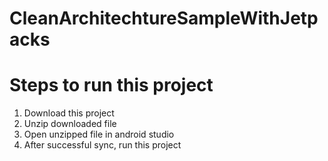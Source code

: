 # CleanArchitechtureSampleWithJetpacks

# Steps to run this project
1. Download this project
2. Unzip downloaded file
3. Open unzipped file in android studio
4. After successful sync, run this project
